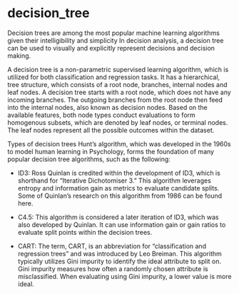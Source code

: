 # decision_tree
Decision trees are among the most popular machine learning algorithms given their intelligibility and simplicity
In decision analysis, a decision tree can be used to visually and explicitly represent decisions and decision making.

A decision tree is a non-parametric supervised learning algorithm, which is utilized for both classification and regression tasks. 
It has a hierarchical, tree structure, which consists of a root node, branches, internal nodes and leaf nodes. 
A decision tree starts with a root node, which does not have any incoming branches. The outgoing branches from the root node then feed into the internal nodes, also known as decision nodes. Based on the available features, both node types conduct evaluations to form homogenous subsets, which are denoted by leaf nodes, or terminal nodes. The leaf nodes represent all the possible outcomes within the dataset.

Types of decision trees
Hunt’s algorithm, which was developed in the 1960s to model human learning in Psychology, forms the foundation of many popular decision tree algorithms, such as the following:

- ID3: Ross Quinlan is credited within the development of ID3, which is shorthand for “Iterative Dichotomiser 3.” This algorithm leverages entropy and information gain as metrics to evaluate candidate splits. Some of Quinlan’s research on this algorithm from 1986 can be found here.

- C4.5: This algorithm is considered a later iteration of ID3, which was also developed by Quinlan. It can use information gain or gain ratios to evaluate split points within the decision trees.

- CART: The term, CART, is an abbreviation for “classification and regression trees” and was introduced by Leo Breiman. This algorithm typically utilizes Gini impurity to identify the ideal attribute to split on. Gini impurity measures how often a randomly chosen attribute is misclassified. When evaluating using Gini impurity, a lower value is more ideal.
